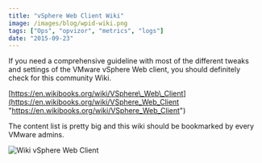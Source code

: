 ```yaml
---
title: "vSphere Web Client Wiki"
image: /images/blog/wpid-wiki.png
tags: ["Ops", "opvizor", "metrics", "logs"]
date: "2015-09-23"
---
```


If you need a comprehensive guideline with most of the different tweaks and settings of the VMware vSphere Web client, you should definitely check for this community Wiki.

[https://en.wikibooks.org/wiki/VSphere\_Web\_Client](https://en.wikibooks.org/wiki/VSphere_Web_Client "https://en.wikibooks.org/wiki/VSphere_Web_Client")

The content list is pretty big and this wiki should be bookmarked by every VMware admins.

![Wiki vSphere Web Client](/images/blog/wpid-wiki.png)
